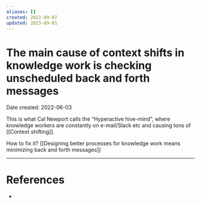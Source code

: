 ```yaml
---
aliases: []
created: 2022-09-07
updated: 2023-09-01
---
```


# The main cause of context shifts in knowledge work is checking unscheduled back and forth messages
Date created: 2022-06-03

This is what Cal Newport calls the “Hyperactive hive-mind”, where knowledge workers are constantly on e-mail/Slack etc and causing tons of [[Context shifting]].

How to fix it? [[Designing better processes for knowledge work means minimizing back and forth messages]]

---
# References
* 